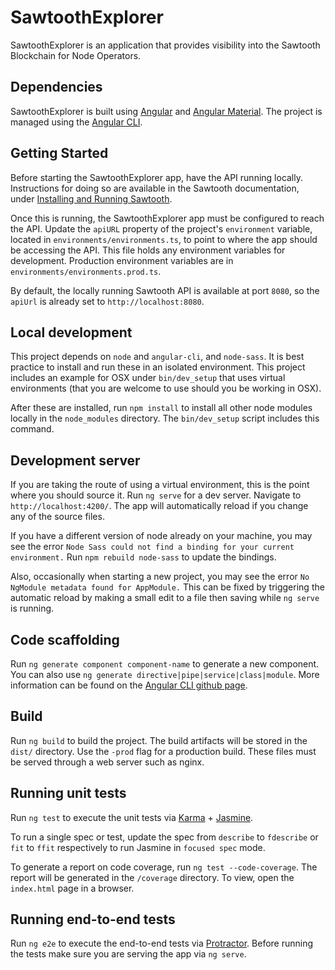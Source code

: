 # SawtoothExplorer

SawtoothExplorer is an application that provides visibility into the Sawtooth
Blockchain for Node Operators.

## Dependencies

SawtoothExplorer is built using [Angular](https://angular.io/) and
[Angular Material](https://material.angular.io/). The project is managed using
the [Angular CLI](https://cli.angular.io/).

## Getting Started
Before starting the SawtoothExplorer app, have the API running locally.
Instructions for doing so are available in the Sawtooth documentation,
under [Installing and Running Sawtooth](https://sawtooth.hyperledger.org/docs/core/releases/latest/app_developers_guide/installing_sawtooth.html).

Once this is running, the SawtoothExplorer app must be configured to
reach the API. Update the `apiURL` property of the project's
`environment` variable, located in `environments/environments.ts`, to
point to where the app should be accessing the API. This file
holds any environment variables for development. Production environment
variables are in `environments/environments.prod.ts`.

By default, the locally running Sawtooth API is available at port `8080`,
so the `apiUrl` is already set to `http://localhost:8080`.

## Local development
This project depends on `node` and `angular-cli`, and `node-sass`. It is best
practice to install and run these in an isolated environment. This project
includes an example for OSX under `bin/dev_setup` that uses virtual environments
(that you are welcome to use should you be working in OSX).

After these are installed, run `npm install` to install all other node modules
locally in the `node_modules` directory. The `bin/dev_setup` script includes
this command.

## Development server

If you are taking the route of using a virtual environment, this is the point
where you should source it. Run `ng serve` for a dev server. Navigate to
`http://localhost:4200/`. The app will automatically reload if you change any
of the source files.

If you have a different version of node already on your machine, you may see
the error `Node Sass could not find a binding for your current environment.`
Run `npm rebuild node-sass` to update the bindings.

Also, occasionally when starting a new project, you may see the error 
`No NgModule metadata found for AppModule.` This can be fixed by triggering the
automatic reload by making a small edit to a file then saving while `ng serve`
is running.

## Code scaffolding

Run `ng generate component component-name` to generate a new component. You can
also use  `ng generate directive|pipe|service|class|module`. More information
can be found on the [Angular CLI github page](https://github.com/angular/angular-cli).

## Build

Run `ng build` to build the project. The build artifacts will be stored in the
`dist/` directory. Use the `-prod` flag for a production build. These files must
be served through a web server such as nginx.

## Running unit tests

Run `ng test` to execute the unit tests via 
[Karma](https://karma-runner.github.io) + 
[Jasmine](https://github.com/jasmine/jasmine).

To run a single spec or test, update the spec from `describe` to `fdescribe`
or `fit` to `ffit` respectively to run Jasmine in `focused spec` mode.

To generate a report on code coverage, run `ng test --code-coverage`. The
report will be generated in the `/coverage` directory. To view, open the
`index.html` page in a browser.

## Running end-to-end tests

Run `ng e2e` to execute the end-to-end tests via 
[Protractor](http://www.protractortest.org/). Before running the tests make
sure you are serving the app via `ng serve`.
